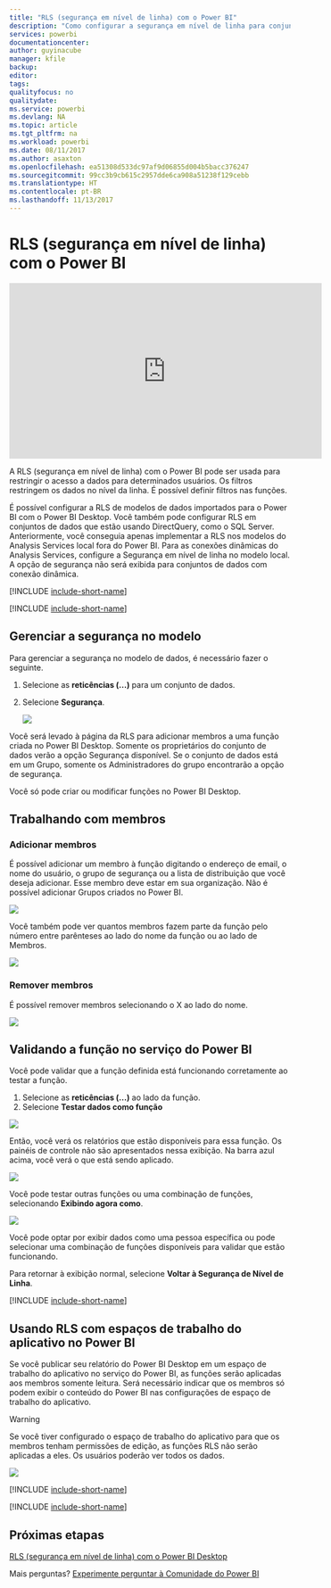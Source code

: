 ```yaml
---
title: "RLS (segurança em nível de linha) com o Power BI"
description: "Como configurar a segurança em nível de linha para conjuntos de dados importados e DirectQuery para o serviço do Power BI."
services: powerbi
documentationcenter: 
author: guyinacube
manager: kfile
backup: 
editor: 
tags: 
qualityfocus: no
qualitydate: 
ms.service: powerbi
ms.devlang: NA
ms.topic: article
ms.tgt_pltfrm: na
ms.workload: powerbi
ms.date: 08/11/2017
ms.author: asaxton
ms.openlocfilehash: ea51308d533dc97af9d06855d004b5bacc376247
ms.sourcegitcommit: 99cc3b9cb615c2957dde6ca908a51238f129cebb
ms.translationtype: HT
ms.contentlocale: pt-BR
ms.lasthandoff: 11/13/2017
---
```

# <a name="row-level-security-rls-with-power-bi"></a>RLS (segurança em nível de linha) com o Power BI
<iframe width="560" height="315" src="https://www.youtube.com/embed/67fK0GoVQ80?showinfo=0" frameborder="0" allowfullscreen></iframe>

A RLS (segurança em nível de linha) com o Power BI pode ser usada para restringir o acesso a dados para determinados usuários. Os filtros restringem os dados no nível da linha. É possível definir filtros nas funções.

É possível configurar a RLS de modelos de dados importados para o Power BI com o Power BI Desktop. Você também pode configurar RLS em conjuntos de dados que estão usando DirectQuery, como o SQL Server. Anteriormente, você conseguia apenas implementar a RLS nos modelos do Analysis Services local fora do Power BI. Para as conexões dinâmicas do Analysis Services, configure a Segurança em nível de linha no modelo local. A opção de segurança não será exibida para conjuntos de dados com conexão dinâmica.

[!INCLUDE [include-short-name](./includes/rls-desktop-define-roles.md)]

[!INCLUDE [include-short-name](./includes/rls-desktop-view-as-roles.md)]

## <a name="manage-security-on-your-model"></a>Gerenciar a segurança no modelo
Para gerenciar a segurança no modelo de dados, é necessário fazer o seguinte.

1. Selecione as **reticências (...)** para um conjunto de dados.
2. Selecione **Segurança**.
   
   ![](media/service-admin-rls/rls-security.png)

Você será levado à página da RLS para adicionar membros a uma função criada no Power BI Desktop. Somente os proprietários do conjunto de dados verão a opção Segurança disponível. Se o conjunto de dados está em um Grupo, somente os Administradores do grupo encontrarão a opção de segurança. 

Você só pode criar ou modificar funções no Power BI Desktop.

## <a name="working-with-members"></a>Trabalhando com membros
### <a name="add-members"></a>Adicionar membros
É possível adicionar um membro à função digitando o endereço de email, o nome do usuário, o grupo de segurança ou a lista de distribuição que você deseja adicionar. Esse membro deve estar em sua organização. Não é possível adicionar Grupos criados no Power BI.

![](media/service-admin-rls/rls-add-member.png)

Você também pode ver quantos membros fazem parte da função pelo número entre parênteses ao lado do nome da função ou ao lado de Membros.

![](media/service-admin-rls/rls-member-count.png)

### <a name="remove-members"></a>Remover membros
É possível remover membros selecionando o X ao lado do nome. 

![](media/service-admin-rls/rls-remove-member.png)

## <a name="validating-the-role-within-the-power-bi-service"></a>Validando a função no serviço do Power BI
Você pode validar que a função definida está funcionando corretamente ao testar a função. 

1. Selecione as **reticências (...)** ao lado da função.
2. Selecione **Testar dados como função**

![](media/service-admin-rls/rls-test-role.png)

Então, você verá os relatórios que estão disponíveis para essa função. Os painéis de controle não são apresentados nessa exibição. Na barra azul acima, você verá o que está sendo aplicado.

![](media/service-admin-rls/rls-test-role2.png)

Você pode testar outras funções ou uma combinação de funções, selecionando **Exibindo agora como**.

![](media/service-admin-rls/rls-test-role3.png)

Você pode optar por exibir dados como uma pessoa específica ou pode selecionar uma combinação de funções disponíveis para validar que estão funcionando. 

Para retornar à exibição normal, selecione **Voltar à Segurança de Nível de Linha**.

[!INCLUDE [include-short-name](./includes/rls-usernames.md)]

## <a name="using-rls-with-app-workspaces-in-power-bi"></a>Usando RLS com espaços de trabalho do aplicativo no Power BI
Se você publicar seu relatório do Power BI Desktop em um espaço de trabalho do aplicativo no serviço do Power BI, as funções serão aplicadas aos membros somente leitura. Será necessário indicar que os membros só podem exibir o conteúdo do Power BI nas configurações de espaço de trabalho do aplicativo.

> [!WARNING]
> Se você tiver configurado o espaço de trabalho do aplicativo para que os membros tenham permissões de edição, as funções RLS não serão aplicadas a eles. Os usuários poderão ver todos os dados.
> 
> 

![](media/service-admin-rls/rls-group-settings.png)

[!INCLUDE [include-short-name](./includes/rls-limitations.md)]

[!INCLUDE [include-short-name](./includes/rls-faq.md)]

## <a name="next-steps"></a>Próximas etapas
[RLS (segurança em nível de linha) com o Power BI Desktop](desktop-rls.md)  

Mais perguntas? [Experimente perguntar à Comunidade do Power BI](http://community.powerbi.com/)

